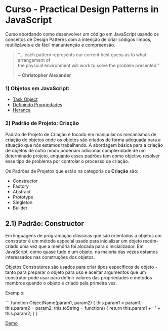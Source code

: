 # Curso - Practical Design Patterns in JavaScript

Curso abordando como desenvolver um código em JavaScript usando os conceitos de Design Patterns com a intenção de criar códigos limpos,
reutilizáveis e de fácil manuntenção e compreensão.

<blockquote>
"... each pattern represents our current best guess as to what arrangement of</br>
the physical environment will work to solve the problem presented."

<strong>~ Christopher Alexander</strong>
</blockquote>

### 1) Objetos em JavaScript: ###

- [Task Object](https://github.com/glaucia86/design-patterns-javascript-demos/blob/master/Objetos%20JavaScript/task.js)
- [Definindo Propriedades](https://github.com/glaucia86/design-patterns-javascript-demos/blob/master/Objetos%20JavaScript/property.js)
- [Herança](https://github.com/glaucia86/design-patterns-javascript-demos/blob/master/Objetos%20JavaScript/inheritance.js)

### 2) Padrão de Projeto: Criação ###

Padrão de Projeto de Criação é focado em manipular os mecanismos de criação de objetos onde os objetos são criados
de forma adequada para a situação que nós estamos trabalhando. A abordagem básica para a criação de objetos de outro modo
poderiam adicionar complexidade de um determinado projeto, enquanto esses padrões tem como objetivo resolver esse tipo de problema
por controlar o processo de criação.

Os Padrões de Projetos que estão na categoria de **Criação** são:

- Constructor
- Factory
- Abstract
- Prototype
- Singleton
- Builder

## 2.1) Padrão: Constructor ##

Em linguagens de programação clássicas que são orientadas a objetos um construtor é um método especial usado
para inicializar um objeto recém-criado uma vez que a memória foi alocada para o inicializador. Em JavaScript,
como quase tudo é um objeto, na maioria das vezes estamos interessados nas construções dos objetos.

Objetos Construtores são usados para criar tipos específicos de objeto - tanto para preparar o objeto para uso e
aceitar argumentos que um construtor pode usar para definir valores das propriedades e métodos membros quando o
objeto é criado pela primeira vez.

Exemplo:

´´´
function ObjectName(param1, param2) {
    this.param1 = param1;
    this.param2 = param2;
    this.toString = function() {
        return this.param1 + ' ' + this.param2;
    }
}
´´´

[Demo]()

